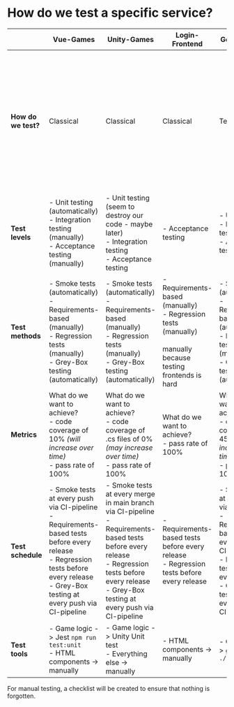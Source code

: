 # How do we test a specific service?

|                     | **Vue-Games**                                                                                                                                                                                       | **Unity-Games**                                                                                                                                                                                                       | **Login-Frontend**                                                                                                 | **Go-Backends**                                                                                                                                                                                              | **Spring-Backends**                                                                                                                                                                                          | **Docs**                                                                                                        |
|---------------------|-----------------------------------------------------------------------------------------------------------------------------------------------------------------------------------------------------|-----------------------------------------------------------------------------------------------------------------------------------------------------------------------------------------------------------------------|--------------------------------------------------------------------------------------------------------------------|--------------------------------------------------------------------------------------------------------------------------------------------------------------------------------------------------------------|--------------------------------------------------------------------------------------------------------------------------------------------------------------------------------------------------------------|-----------------------------------------------------------------------------------------------------------------|
| **How do we test?** | Classical                                                                                                                                                                                           | Classical                                                                                                                                                                                                             | Classical                                                                                                          | Test driven                                                                                                                                                                                                  | Test driven                                                                                                                                                                                                  | At the latest to the sprint end the docs should be checked manually if the docs repo is up to date and correct. |
| **Test levels**     | - Unit testing (automatically)<br>- Integration testing (manually) <br>- Acceptance testing (manually)                                                                                              | - Unit testing (seem to destroy our code - maybe later) <br>- Integration testing  <br>- Acceptance testing                                                                                                           | - Acceptance testing                                                                                               | - Unit testing  <br>- Integration testing  <br>- Acceptance testing                                                                                                                                          | - Unit testing  <br>- Integration testing  <br>- Acceptance testing                                                                                                                                          | -                                                                                                               |
| **Test methods**    | - Smoke tests (automatically)  <br>- Requirements-based (manually)  <br>- Regression tests (manually)  <br>- Grey-Box testing (automatically)                                                       | - Smoke tests (automatically)  <br>- Requirements-based (manually)<br>- Regression tests (manually)  <br>- Grey-Box testing (automatically)                                                                           | - Requirements-based (manually)<br>- Regression tests (manually)<br><br>manually because testing frontends is hard | - Smoke tests (automatically)  <br>- Requirements-based (automatically)<br>- Regression tests (manually)  <br>- Grey-Box testing (automatically)                                                             | - Smoke tests (automatically)  <br>- Requirements-based (automatically)<br>- Regression tests (manually)  <br>- Grey-Box testing (automatically)                                                             | -                                                                                                               |
| **Metrics**         | What do we want to achieve?  <br>- code coverage of 10% *(will increase over time)* <br>- pass rate of 100%                                                                                         | What do we want to achieve?  <br>- code coverage of .cs files of 0% *(may increase over time)*<br>- pass rate of 100%                                                                                                 | What do we want to achieve?  <br>- pass rate of 100%                                                               | What do we want to achieve?  <br>- code coverage of 45% *(will increase over time)*   <br>- pass rate of 100%                                                                                                | What do we want to achieve?  <br>- code coverage of 45% *(will increase over time)*   <br>- pass rate of 100%                                                                                                | -                                                                                                               |
| **Test schedule**   | - Smoke tests at every push via CI-pipeline  <br>- Requirements-based tests before every release  <br>- Regression tests before every release  <br>- Grey-Box testing at every push via CI-pipeline | - Smoke tests at every merge in main branch via CI-pipeline    <br>- Requirements-based tests before every release  <br>- Regression tests before every release  <br>- Grey-Box testing at every push via CI-pipeline | - Requirements-based tests before every release  <br>- Regression tests before every release                       | - Smoke tests at every push via CI-pipeline  <br>- Requirements-based tests at every push via CI-pipeline  <br>- Regression tests before every release  <br>- Grey-Box testing at every push via CI-pipeline | - Smoke tests at every push via CI-pipeline  <br>- Requirements-based tests at every push via CI-pipeline  <br>- Regression tests before every release  <br>- Grey-Box testing at every push via CI-pipeline | -                                                                                                               |
| **Test tools**      | - Game logic -> Jest `npm run test:unit`  <br>- HTML components -> manually                                                                                                                         | - Game logic -> Unity Unit test<br>- Everything else -> manually                                                                                                                                                      | - HTML components -> manually                                                                                      | - Go internal -> `go test -v ./...`                                                                                                                                                                          | - Spring internal -> `mvn test`                                                                                                                                                                              | `make html`                                                                                                     |



For manual testing, a checklist will be created to ensure that nothing is forgotten.
